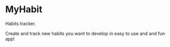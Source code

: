 # MyHabit

Habits tracker.

Create and track new habits you want to develop in easy to use and and fun app!

